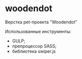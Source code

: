 # woodendot
Верстка pet-проекта "Woodendot"

Использованные инструменты:
- GULP;
 - препроцессор SASS;
 - библиотека swiper.js
